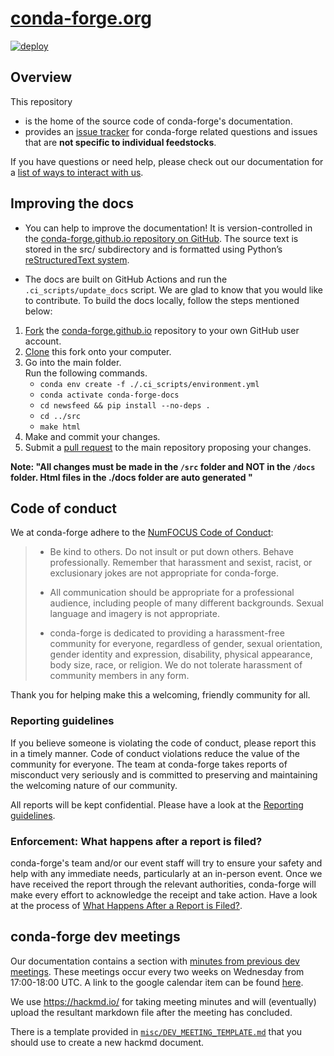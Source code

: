 # [conda-forge.org](https://conda-forge.org)
[![deploy](https://github.com/conda-forge/conda-forge.github.io/workflows/deploy/badge.svg)](https://github.com/conda-forge/conda-forge.github.io/actions?query=workflow%3Adeploy)

## Overview
This repository
- is the home of the source code of conda-forge's documentation.
- provides an [issue tracker](https://github.com/conda-forge/conda-forge.github.io/issues) for conda-forge related questions and issues that are **not specific to individual feedstocks**.

If you have questions or need help, please check out our documentation for a [list of ways to interact with us](https://conda-forge.org/docs/user/how_to_get_help.html).

## Improving the docs

- You can help to improve the documentation! It is version-controlled in the [conda-forge.github.io repository on GitHub](https://github.com/conda-forge/conda-forge.github.io).   The source text is stored in the src/ subdirectory and is formatted using Python’s [reStructuredText system](https://docutils.sourceforge.io/rst.html).

- The docs are built on GitHub Actions and run the `.ci_scripts/update_docs` script.
  We are glad to know that you would like to contribute. To build the docs locally, follow the steps mentioned below:
1.  [Fork](https://docs.github.com/en/github/getting-started-with-github/fork-a-repo) the [conda-forge.github.io](https://github.com/conda-forge/conda-forge.github.io)        repository to your own GitHub user account.
2.  [Clone](https://docs.github.com/en/github/creating-cloning-and-archiving-repositories/cloning-a-repository) this fork onto your computer.
3.  Go into the main folder. </br>
    Run the following commands.  
      *  `conda env create -f ./.ci_scripts/environment.yml`
      *  `conda activate conda-forge-docs`
      *  `cd newsfeed && pip install --no-deps .`
      *  `cd ../src`
      *  `make html`
4.  Make and commit your changes.
5.  Submit a [pull request](https://docs.github.com/en/github/collaborating-with-issues-and-pull-requests/about-pull-requests) to the main repository proposing your changes.

**Note: "All changes must be made in the `/src` folder and NOT in the `/docs` folder. Html files in the ./docs folder are auto generated "**

## Code of conduct

We at conda-forge adhere to the [NumFOCUS Code of Conduct](https://numfocus.org/code-of-conduct):

> * Be kind to others. Do not insult or put down others. Behave professionally. Remember that harassment and sexist, racist, or exclusionary jokes are not appropriate for conda-forge.
> 
> * All communication should be appropriate for a professional audience, including people of many different backgrounds. Sexual language and imagery is not appropriate.
> 
> * conda-forge is dedicated to providing a harassment-free community for everyone, regardless of gender, sexual orientation, gender identity and expression, disability, physical appearance, body size, race, or religion. We do not tolerate harassment of community members in any form.

Thank you for helping make this a welcoming, friendly community for all.

### Reporting guidelines

If you believe someone is violating the code of conduct, please report this in a timely manner. Code of conduct violations reduce the value of the community for everyone. The team at conda-forge takes reports of misconduct very seriously and is committed to preserving and maintaining the welcoming nature of our community.

All reports will be kept confidential. Please have a look at the [Reporting guidelines](https://numfocus.org/code-of-conduct#reporting-guidelines).

### Enforcement: What happens after a report is filed?

conda-forge's team and/or our event staff will try to ensure your safety and help with any immediate needs, particularly at an in-person event. Once we have received the report through the relevant authorities, conda-forge will make every effort to acknowledge the receipt and take action. Have a look at the process of [What Happens After a Report is Filed?](https://numfocus.org/code-of-conduct#enforcement).

## conda-forge dev meetings

Our documentation contains a section with [minutes from previous dev meetings]([https://conda-forge.org/docs/minutes/00_intro.html]). These meetings occur every two weeks on Wednesday from 17:00-18:00 UTC.
A link to the google calendar item can be found [here](https://calendar.google.com/event?action=TEMPLATE&tmeid=bTk5ZzBoMDEzaW11cmZiNWJnNmNkbThocDRfMjAyMjA1MThUMTcwMDAwWiBlcmljQHZvbHRyb25kYXRhLmNvbQ&tmsrc=eric%40voltrondata.com&scp=ALL).

We use https://hackmd.io/ for taking meeting minutes and will (eventually) upload the resultant markdown file after the meeting has concluded.

There is a template provided in [`misc/DEV_MEETING_TEMPLATE.md`](https://github.com/conda-forge/conda-forge.github.io/tree/main/misc/DEV_MEETING_TEMPLATE.md) that you should use to create a new hackmd document.
